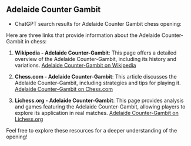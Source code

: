 ## Adelaide Counter Gambit

 + ChatGPT search results for Adelaide Counter Gambit chess opening:

Here are three links that provide information about the Adelaide Counter-Gambit in chess:

1. **Wikipedia - Adelaide Counter-Gambit**: This page offers a detailed overview of the Adelaide Counter-Gambit, including its history and variations.
   [Adelaide Counter-Gambit on Wikipedia](https://en.wikipedia.org/wiki/Adelaide_Counter-Gambit)

2. **Chess.com - Adelaide Counter-Gambit**: This article discusses the Adelaide Counter-Gambit, including strategies and tips for playing it.
   [Adelaide Counter-Gambit on Chess.com](https://www.chess.com/openings/Adelaide-Counter-Gambit)

3. **Lichess.org - Adelaide Counter-Gambit**: This page provides analysis and games featuring the Adelaide Counter-Gambit, allowing players to explore its application in real matches.
   [Adelaide Counter-Gambit on Lichess.org](https://lichess.org/opening/Adelaide_Counter-Gambit)

Feel free to explore these resources for a deeper understanding of the opening!